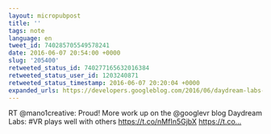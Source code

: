 ```yaml
---
layout: micropubpost
title: ''
tags: note
language: en
tweet_id: 740285705549578241
date: 2016-06-07 20:54:00 +0000
slug: '205400'
retweeted_status_id: 740277165632016384
retweeted_status_user_id: 1203240871
retweeted_status_timestamp: 2016-06-07 20:20:04 +0000
expanded_urls: https://developers.googleblog.com/2016/06/daydream-labs-vr-plays-well-with-others.html,https://developers.googleblog.com/2016/06/daydream-labs-vr-plays-well-with-others.html,https://twitter.com/mano1creative/status/740277165632016384/photo/1
---
```

RT @mano1creative: Proud! More work up on the @googlevr blog Daydream Labs: #VR plays well with others https://t.co/nMfIn5GjbX https://t.co…
